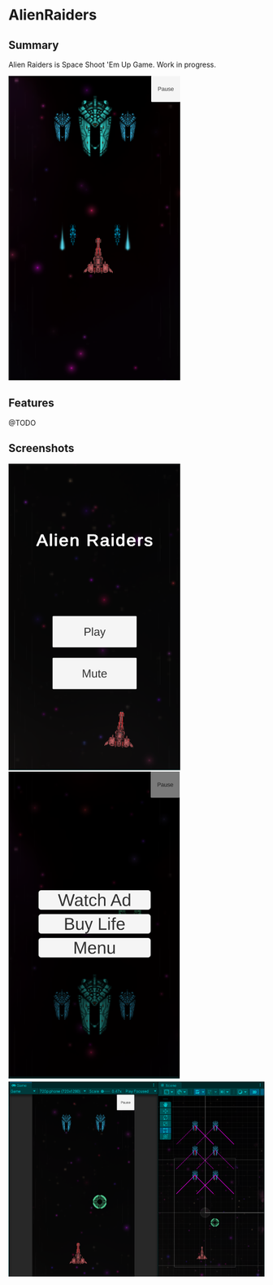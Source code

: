 # AlienRaiders

## Summary
Alien Raiders is Space Shoot 'Em Up Game. Work in progress.

![](Project/Images/2.png)

## Features
@TODO

## Screenshots
![](Project/Images/1.png)
![](Project/Images/3.png)
![](Project/Images/4.png)
